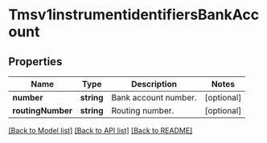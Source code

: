 # Tmsv1instrumentidentifiersBankAccount

## Properties
Name | Type | Description | Notes
------------ | ------------- | ------------- | -------------
**number** | **string** | Bank account number. | [optional] 
**routingNumber** | **string** | Routing number. | [optional] 

[[Back to Model list]](../README.md#documentation-for-models) [[Back to API list]](../README.md#documentation-for-api-endpoints) [[Back to README]](../README.md)


